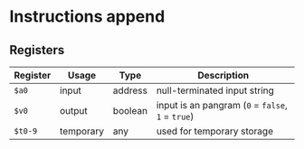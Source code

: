# Instructions append

## Registers

| Register | Usage     | Type    | Description                                       |
| -------- | --------- | ------- | ------------------------------------------------- |
| `$a0`    | input     | address | null-terminated input string                      |
| `$v0`    | output    | boolean | input is an pangram (`0` = `false`, `1` = `true`) |
| `$t0-9`  | temporary | any     | used for temporary storage                        |
